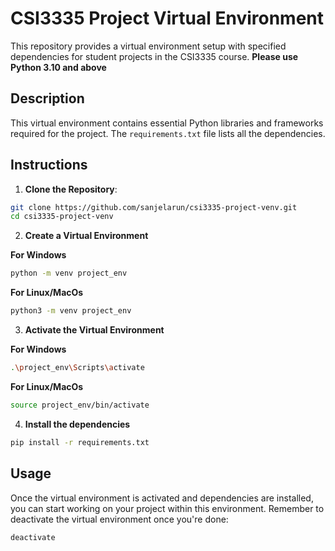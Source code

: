 # CSI3335 Project Virtual Environment

This repository provides a virtual environment setup with specified dependencies for student projects in the CSI3335 course. **Please use Python 3.10 and above**

## Description

This virtual environment contains essential Python libraries and frameworks required for the project. The `requirements.txt` file lists all the dependencies.

## Instructions


1. **Clone the Repository**:

```bash
git clone https://github.com/sanjelarun/csi3335-project-venv.git
cd csi3335-project-venv
```

2. **Create a Virtual Environment**

**For Windows**
```bash
python -m venv project_env
```
**For Linux/MacOs**
```bash
python3 -m venv project_env

```
3. **Activate the Virtual Environment**

**For Windows**
```bash
.\project_env\Scripts\activate
```
**For Linux/MacOs**
```bash
source project_env/bin/activate
```

4. **Install the dependencies**
```bash
pip install -r requirements.txt
```

## Usage

Once the virtual environment is activated and dependencies are installed, you can start working on your project within this environment. Remember to deactivate the virtual environment once you're done:

```bash
deactivate
```
